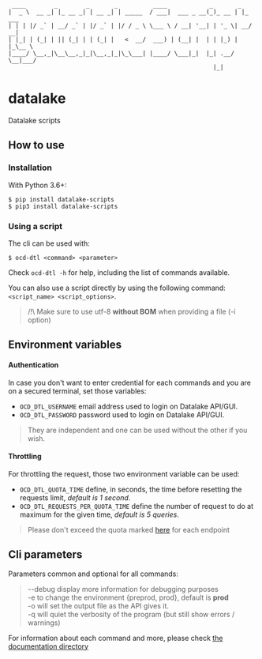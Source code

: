 
     ____        _        _       _          ____            _       _ 
    |  _ \  __ _| |_ __ _| | __ _| | _____  / ___|  ___ _ __(_)_ __ | |_ ___
    | | | |/ _` | __/ _` | |/ _` | |/ / _ \ \___ \ / __| '__| | '_ \| __/ __|
    | |_| | (_| | || (_| | | (_| |   <  __/  ___) | (__| |  | | |_) | |_\__ \
    |____/ \__,_|\__\__,_|_|\__,_|_|\_\___| |____/ \___|_|  |_| .__/ \__|___/
                                                              |_|


# datalake
Datalake scripts

## How to use

### Installation

With Python 3.6+:  
```
$ pip install datalake-scripts
$ pip3 install datalake-scripts
```

### Using a script

The cli can be used with:
```shell script
$ ocd-dtl <command> <parameter>
```
Check `ocd-dtl -h` for help, including the list of commands available.

You can also use a script directly by using the following command: `<script_name> <script_options>`.

> /!\ Make sure to use utf-8 **without BOM** when providing a file (-i option)

## Environment variables

#### Authentication
In case you don't want to enter credential for each commands and you are on a secured terminal, set those variables:  
* `OCD_DTL_USERNAME` email address used to login on Datalake API/GUI.   
* `OCD_DTL_PASSWORD` password used to login on Datalake API/GUI.
> They are independent and one can be used without the other if you wish.

#### Throttling
For throttling the request, those two environment variable can be used:  
* `OCD_DTL_QUOTA_TIME` define, in seconds, the time before resetting the requests limit, *default is 1 second*.   
* `OCD_DTL_REQUESTS_PER_QUOTA_TIME` define the number of request to do at maximum for the given time,  *default is 5 queries*.

> Please don't exceed the quota marked [here](https://datalake.cert.orangecyberdefense.com/api/v1/docs/) for each endpoint

## Cli parameters

Parameters common and optional for all commands:
> --debug  display more information for debugging purposes   
> -e to change the environment {preprod, prod},  default is **prod**  
> -o will set the output file as the API gives it.  
> -q will quiet the verbosity of the program (but still show errors / warnings)  

For information about each command and more, please check [the documentation directory](https://github.com/cert-orangecyberdefense/datalake/tree/master/docs)
